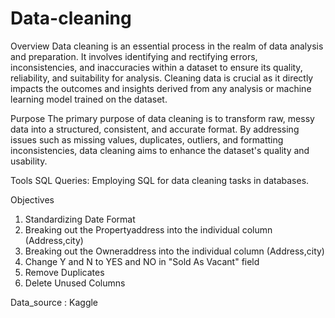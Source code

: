 # Data-cleaning

Overview
Data cleaning is an essential process in the realm of data analysis and preparation. It involves identifying and rectifying errors, inconsistencies, and inaccuracies within a dataset to ensure its quality, reliability, and suitability for analysis. Cleaning data is crucial as it directly impacts the outcomes and insights derived from any analysis or machine learning model trained on the dataset.

Purpose
The primary purpose of data cleaning is to transform raw, messy data into a structured, consistent, and accurate format. By addressing issues such as missing values, duplicates, outliers, and formatting inconsistencies, data cleaning aims to enhance the dataset's quality and usability.

Tools
SQL Queries: Employing SQL for data cleaning tasks in databases.

Objectives
1. Standardizing Date Format
2. Breaking out the Propertyaddress into the individual column (Address,city)
3. Breaking out the Owneraddress into the individual column (Address,city)
4. Change Y and N to YES and NO in "Sold As Vacant" field
5. Remove Duplicates
6. Delete Unused Columns


Data_source : Kaggle

